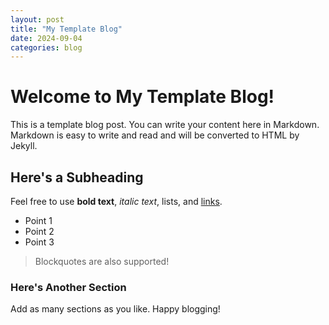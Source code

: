 ```yaml
---
layout: post
title: "My Template Blog"
date: 2024-09-04
categories: blog
---
```


# Welcome to My Template Blog!
This is a template blog post. You can write your content here in Markdown. Markdown is easy to write and read and will be converted to HTML by Jekyll. 

## Here's a Subheading

Feel free to use **bold text**, *italic text*, lists, and [links](https://example.com).

- Point 1
- Point 2
- Point 3

> Blockquotes are also supported!

### Here's Another Section

Add as many sections as you like. Happy blogging!